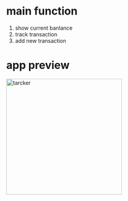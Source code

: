 # main function
  1. show current banlance
  2. track transaction
  3. add new transaction


# app preview
<img width="306" alt="tarcker " src="https://user-images.githubusercontent.com/93109500/220642200-33440cf6-c668-4d34-9120-064fba5188a7.png">
